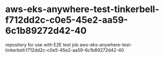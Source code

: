 # aws-eks-anywhere-test-tinkerbell-f712dd2c-c0e5-45e2-aa59-6c1b89272d42-40
repository for use with E2E test job aws-eks-anywhere-test-tinkerbell:f712dd2c-c0e5-45e2-aa59-6c1b89272d42-40

